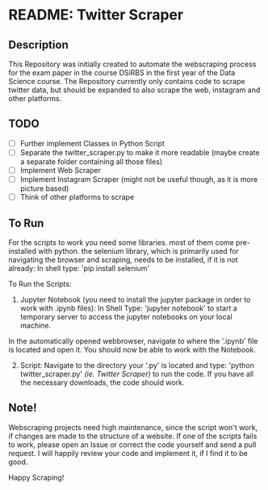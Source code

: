 # README: Twitter Scraper

## Description

This Repository was initially created to automate the webscraping process for the exam paper in the course DSiRBS in the first year of the Data Science course.
The Repository currently only contains code to scrape twitter data, but should be expanded to also scrape the web, instagram and other platforms.

## TODO

- [ ] Further implement Classes in Python Script
- [ ] Separate the twitter_scraper.py to make it more readable (maybe create a separate folder containing all those files)
- [ ] Implement Web Scraper
- [ ] Implement Instagram Scraper (might not be useful though, as it is more picture based)
- [ ] Think of other platforms to scrape

## To Run

For the scripts to work you need some libraries. most of them come pre-installed with python. the selenium library, which is primarily used for navigating the browser and scraping, needs to be installed, if it is not already:
In shell type:
'pip install selenium'

To Run the Scripts:
1. Jupyter Notebook (you need to install the jupyter package in order to work with .ipynb files): 
In Shell Type:
'jupyter notebook'
to start a temporary server to access the jupyter notebooks on your local machine. 

In the automatically opened webbrowser, navigate to where the '.ipynb' file is located and open it. You should now be able to work with the Notebook.

2. Script:
Navigate to the directory your '.py' is located and type:
'python twitter_scraper.py' *(ie. Twitter Scraper)*
to run the code. If you have all the necessary downloads, the code should work.

## Note!
Webscraping projects need high maintenance, since the script won't work, if changes are made to the structure of a website. If one of the scripts fails to work, please open an Issue or correct the code yourself and send a pull request. I will happily review your code and implement it, if I find it to be good.


Happy Scraping!
